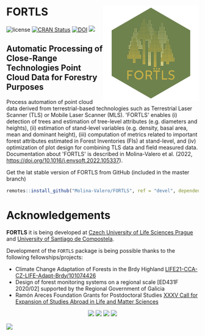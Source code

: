 <!-- README.md is generated from README.Rmd. Please edit that file -->

# FORTLS <img src="man/figures/logo.png" align="right" alt="" width="250" />

<!-- badges: start -->

![license](https://img.shields.io/badge/Licence-GPL--3-blue.svg)
[![CRAN Status](https://www.r-pkg.org/badges/version/FORTLS)](https://cran.r-project.org/package=FORTLS)
[![DOI](https://zenodo.org/badge/DOI/10.3390/IECF2020-08066.svg)](https://doi.org/10.1016/j.envsoft.2022.105337)
![](https://cranlogs.r-pkg.org/badges/grand-total/FORTLS)

<!-- badges: end -->

## Automatic Processing of Close-Range Technologies Point Cloud Data for Forestry Purposes
Process automation of point cloud data derived from terrestrial-based technologies such as Terrestrial Laser Scanner (TLS) or Mobile Laser Scanner (MLS). 'FORTLS' enables (i) detection of trees and estimation of tree-level attributes (e.g. diameters and heights), (ii) estimation of stand-level variables (e.g. density, basal area, mean and dominant height), (iii) computation of metrics related to important forest attributes estimated in Forest Inventories (FIs) at stand-level, and (iv) optimization of plot design for combining TLS data and field measured data. Documentation about 'FORTLS' is described in Molina-Valero et al. (2022, <https://doi.org/10.1016/j.envsoft.2022.105337>).

Get the lat stable version of FORTLS from GitHub (included in the master branch)

```r
remotes::install_github("Molina-Valero/FORTLS", ref = "devel", dependencies = TRUE)
```

# Acknowledgements 

**FORTLS** it is being developed at [Czech University of Life Sciences Prague](https://www.czu.cz/en) and [University of Santiago de Compostela](https://www.usc.gal/en).

Development of the `FORTLS` package is being possible thanks to the following fellowships/projects:

* Climate Change Adaptation of Forests in the Brdy Highland [LIFE21-CCA-CZ-LIFE-Adapt-Brdy/101074426](https://adaptbrdy.czu.cz/en)
* Design of forest monitoring systems on a regional scale [ED431F 2020/02] supported by the Regional Government of Galicia
* Ramón Areces Foundation Grants for Postdoctoral Studies [XXXV Call for Expansion of Studies Abroad in Life and Matter Sciences](https://www.fundacionareces.es/fundacionareces/es/tratarAplicacionInvestigador.do?paginaActual=2&idConvocatoria=2770&tipo=2)

<p align="center">
  <img src="https://www.dropbox.com/scl/fi/55vu2hhj8dlp9kfoo43b9/czu_en.png?rlkey=n998kau20f0isb5h2zqftk26d&raw=1" width="250">
  <img src="https://www.dropbox.com/scl/fi/g7dyqq5yzzvg2vu2dk6jv/usc.png?rlkey=z3x7mwx1ebsioivrwg9fpgdyq&raw=1" width="100">
  <img src="https://www.dropbox.com/scl/fi/jsffwdcmkk3c0442aml7m/cpei-positivo.png?rlkey=s6ntxd9q53hhm527lboofplk8&raw=1" width="500">
  <img src="https://www.dropbox.com/scl/fi/zk0ktudsu0caszlw2z3dm/logotipo-fra-color.jpg?rlkey=1fiee4ra7mm98pdrozirlyo1p&raw=1" width="250">
</p>

<img src="https://www.dropbox.com/scl/fi/ec1m3266bcoq8qrgjqykv/logolink-RGB_LAB-LIFE-NATURA-MZP_en-okraje-1000x156.jpg?rlkey=bi5018o95zq63rwhhwa6wfs2y&raw=1" align="center">
